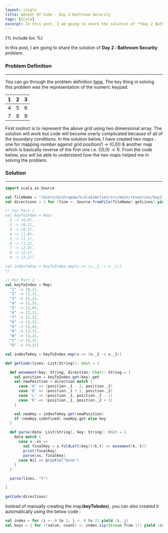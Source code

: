 ```yaml
---
layout: single
title: Advent Of Code - Day 2 Bathroom Security
tags: [Scala]
excerpt: In this post, I am going to share the solution of **Day 2 Bathroom Security** problem from [Advent Of Code](http://adventofcode.com/) site.
---
```

{% include toc %}

In this post, I am going to share the solution of **Day 2 : Bathroom Security** problem. 

### Problem Definition
---

You can go through the problem definition [here](https://adventofcode.com/2016/day/2). The key thing in solving this problem was the representation of the numeric keypad. 

| 1 |2|3|
|---|---|---|
|4|5|6|
|7|8|9|

First instinct is to represent the above grid using two dimensional array. The solution will work but code will become overly complicated because of all of the boundary conditions. In the solution below, I have created two maps : one for mapping number against grid position(1 -> (0,0)) & another map which is basically reverse of the first one i.e. ((0,0) -> 1). From the code below, you will be able to understand how the two maps helped me in solving the problem.

### Solution
---

```scala
import scala.io.Source

val fileName = "/Users/mishrapaw/ScalaInAction/src/main/resources/Day2Input.txt"
val directions = { for (line <- Source.fromFile(fileName).getLines) yield line } toList

/* For Part 1
val keyToIndex = Map(
  1 -> (0,0),
  2 -> (0,1),
  3 -> (0,2),
  4 -> (1,0),
  5 -> (1,1),
  6 -> (1,2),
  7 -> (2,0),
  8 -> (2,1),
  9 -> (2,2))

val indexToKey = keyToIndex.map(x => (x._2 -> x._1))
*/

// For Part 2
val keyToIndex = Map(
  "1" -> (0,2),
  "2" -> (1,1),
  "3" -> (1,2),
  "4" -> (1,3),
  "5" -> (2,0),
  "6" -> (2,1),
  "7" -> (2,2),
  "8" -> (2,3),
  "9" -> (2,4),
  "A" -> (3,1),
  "B" -> (3,2),
  "C" -> (3,3),
  "D" -> (4,2))

val indexToKey = keyToIndex.map(x => (x._2 -> x._1))

def getCode(lines: List[String]): Unit = {

  def movement(key: String, direction: Char): String = {
    val position = keyToIndex.get(key).get
    val newPosition = direction match {
      case 'U' => (position._1 - 1, position._2)
      case 'D' => (position._1 + 1, position._2)
      case 'L' => (position._1, position._2 - 1)
      case 'R' => (position._1, position._2 + 1)
    }

    val newKey = indexToKey.get(newPosition)
    if (newKey.isDefined) newKey.get else key
  }

  def parse(data: List[String], key: String): Unit = {
    data match {
      case x::xs =>
        val finalKey = x.foldLeft(key)((k,t) => movement(k, t))
        print(finalKey)
        parse(xs, finalKey)
      case Nil => println("Done")
    }
  }

  parse(lines, "5")

}

getCode(directions)
```
Instead of manually creating the map(**keyToIndex**), you can also created it automatically using the below code :

```scala
val index = for (i <- 0 to 2; j <- 0 to 2) yield (i, j)
val keys = { for ((value, count) <- index.zip(Stream from 1)) yield (count -> value) } toMap
```
